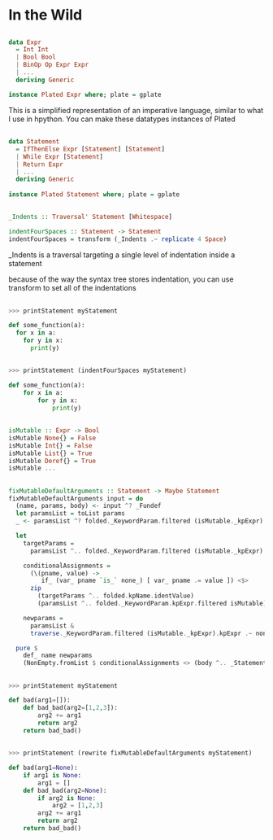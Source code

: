 # In the Wild

##

```haskell
data Expr
  = Int Int
  | Bool Bool
  | BinOp Op Expr Expr
  | ...
  deriving Generic

instance Plated Expr where; plate = gplate
```
<div class="notes">
This is a simplified representation of an imperative language, similar to what I
use in hpython. You can make these datatypes instances of Plated
</div>

##

```haskell
data Statement
  = IfThenElse Expr [Statement] [Statement]
  | While Expr [Statement]
  | Return Expr
  | ... 
  deriving Generic
  
instance Plated Statement where; plate = gplate
```

##

```haskell
_Indents :: Traversal' Statement [Whitespace]

indentFourSpaces :: Statement -> Statement
indentFourSpaces = transform (_Indents .~ replicate 4 Space)
```
<div class="notes">
_Indents is a traversal targeting a single level of indentation inside a statement

because of the way the syntax tree stores indentation, you can use transform to set all of
the indentations
</div>

##

```python
>>> printStatement myStatement

def some_function(a):
  for x in a:
    for y in x:
      print(y)
```

##

```python
>>> printStatement (indentFourSpaces myStatement)

def some_function(a):
    for x in a:
        for y in x:
            print(y)
```

##

```haskell
isMutable :: Expr -> Bool
isMutable None{} = False
isMutable Int{} = False
isMutable List{} = True
isMutable Deref{} = True
isMutable ...
```

##

<style>
.reveal pre code { max-height: 650px; }
</style>

```haskell
fixMutableDefaultArguments :: Statement -> Maybe Statement
fixMutableDefaultArguments input = do
  (name, params, body) <- input ^? _Fundef
  let paramsList = toList params
  _ <- paramsList ^? folded._KeywordParam.filtered (isMutable._kpExpr)

  let
    targetParams =
      paramsList ^.. folded._KeywordParam.filtered (isMutable._kpExpr)

    conditionalAssignments =
      (\(pname, value) ->
         if_ (var_ pname `is_` none_) [ var_ pname .= value ]) <$>
      zip
        (targetParams ^.. folded.kpName.identValue)
        (paramsList ^.. folded._KeywordParam.kpExpr.filtered isMutable)

    newparams =
      paramsList &
      traverse._KeywordParam.filtered (isMutable._kpExpr).kpExpr .~ none_

  pure $
    def_ name newparams
    (NonEmpty.fromList $ conditionalAssignments <> (body ^.. _Statements))
```

##

```python
>>> printStatement myStatement

def bad(arg1=[]):
    def bad_bad(arg2=[1,2,3]):
        arg2 += arg1
        return arg2
    return bad_bad()
```

##

```python
>>> printStatement (rewrite fixMutableDefaultArguments myStatement)

def bad(arg1=None):
    if arg1 is None:
        arg1 = []
    def bad_bad(arg2=None):
        if arg2 is None:
            arg2 = [1,2,3]
        arg2 += arg1
        return arg2
    return bad_bad()
```
